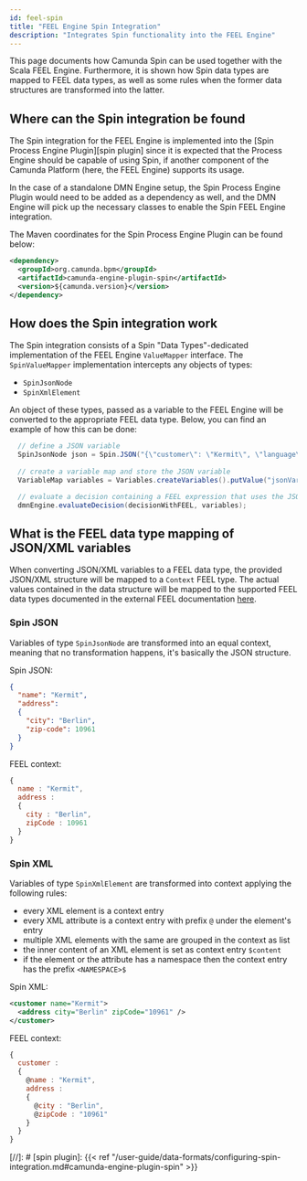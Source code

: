 ```yaml
---
id: feel-spin
title: "FEEL Engine Spin Integration"
description: "Integrates Spin functionality into the FEEL Engine"
---
```


This page documents how Camunda Spin can be used together with the Scala FEEL Engine. Furthermore, 
it is shown how Spin data types are mapped to FEEL data types, as well as some rules when the 
former data structures are transformed into the latter.

## Where can the Spin integration be found

The Spin integration for the FEEL Engine is implemented into the 
[Spin Process Engine Plugin][spin plugin] since it is expected that the Process Engine should be 
capable of using Spin, if another component of the Camunda Platform (here, the FEEL Engine) 
supports its usage. 

In the case of a standalone DMN Engine setup, the Spin Process Engine Plugin would need to be added 
as a dependency as well, and the DMN Engine will pick up the necessary classes to enable the Spin
FEEL Engine integration.

The Maven coordinates for the Spin Process Engine Plugin can be found below:

```xml
<dependency>
  <groupId>org.camunda.bpm</groupId>
  <artifactId>camunda-engine-plugin-spin</artifactId>
  <version>${camunda.version}</version>
</dependency>
```

## How does the Spin integration work

The Spin integration consists of a Spin "Data Types"-dedicated implementation of the FEEL Engine
`ValueMapper` interface. The `SpinValueMapper` implementation intercepts any objects of types:

* `SpinJsonNode`
* `SpinXmlElement`
 
An object of these types, passed as a variable to the FEEL Engine will be converted to the
appropriate FEEL data type. Below, you can find an example of how this can be done: 

```java
  // define a JSON variable
  SpinJsonNode json = Spin.JSON("{\"customer\": \"Kermit\", \"language\": \"en\"}");
  
  // create a variable map and store the JSON variable
  VariableMap variables = Variables.createVariables().putValue("jsonVariable", json);

  // evaluate a decision containing a FEEL expression that uses the JSON variable
  dmnEngine.evaluateDecision(decisionWithFEEL, variables);
```

## What is the FEEL data type mapping of JSON/XML variables

When converting JSON/XML variables to a FEEL data type, the provided JSON/XML structure will be
mapped to a `Context` FEEL type. The actual values contained in the data structure will be mapped
to the supported FEEL data types documented in the external FEEL documentation [here][type doc].

### Spin JSON

Variables of type `SpinJsonNode` are transformed into an equal context, meaning that no
transformation happens, it's basically the JSON structure. 

Spin JSON:

```json
{ 
  "name": "Kermit", 
  "address": 
  {
    "city": "Berlin", 
    "zip-code": 10961
  }
}
```

FEEL context:

```js
{ 
  name : "Kermit",
  address : 
  {
    city : "Berlin",
    zipCode : 10961
  }
}
```

### Spin XML

Variables of type `SpinXmlElement` are transformed into context applying the following rules:

* every XML element is a context entry
* every XML attribute is a context entry with prefix `@` under the element's entry
* multiple XML elements with the same are grouped in the context as list 
* the inner content of an XML element is set as context entry `$content`   
* if the element or the attribute has a namespace then the context entry has the prefix `<NAMESPACE>$`

Spin XML:

```xml
<customer name="Kermit">
  <address city="Berlin" zipCode="10961" />
</customer>
```

FEEL context:

```js
{ 
  customer : 
  {
    @name : "Kermit",
    address : 
    {
      @city : "Berlin",
      @zipCode : "10961"
    }
  }
}
```

 
[type doc]: https://camunda.github.io/feel-scala/1.11/feel-data-types
[//]: # [spin plugin]: {{< ref "/user-guide/data-formats/configuring-spin-integration.md#camunda-engine-plugin-spin" >}}